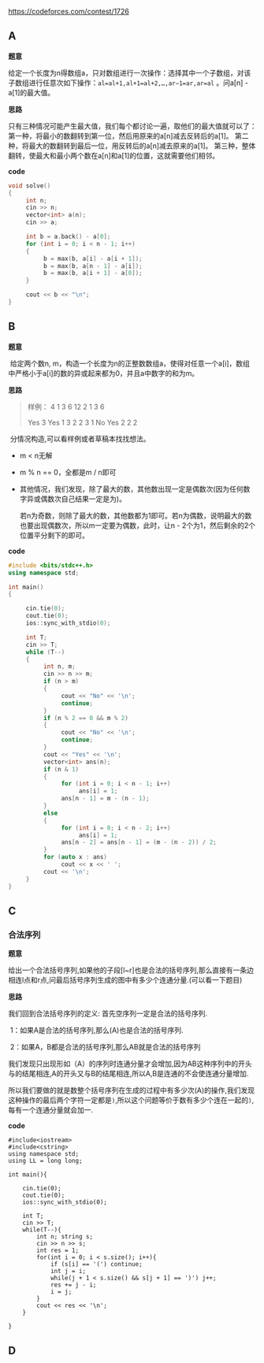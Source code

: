 https://codeforces.com/contest/1726



## A

**题意**

​	给定一个长度为n得数组a，只对数组进行一次操作：选择其中一个子数组，对该子数组进行任意次如下操作：`al=al+1,al+1=al+2,…,ar−1=ar,ar=al` 。问a[n] - a[1]的最大值。

**思路**

只有三种情况可能产生最大值，我们每个都讨论一遍，取他们的最大值就可以了：
	第一种，将最小的数翻转到第一位，然后用原来的a[n]减去反转后的a[1]。
	第二种，将最大的数翻转到最后一位，用反转后的a[n]减去原来的a[1]。
	第三种，整体翻转，使最大和最小两个数在a[n]和a[1]的位置，这就需要他们相邻。



**code**

```c++
void solve()
{
     int n;
     cin >> n;
     vector<int> a(n);
     cin >> a;

     int b = a.back() - a[0];
     for (int i = 0; i < n - 1; i++)
     {
          b = max(b, a[i] - a[i + 1]);
          b = max(b, a[n - 1] - a[i]);
          b = max(b, a[i + 1] - a[0]);
     }

     cout << b << "\n";
}
```







## B

**题意**

​	给定两个数n, m，构造一个长度为n的正整数数组a，使得对任意一个a[i]，数组中严格小于a[i]的数的异或起来都为0，并且a中数字的和为m。



**思路**

> 样例：
> 4
> 1 3
> 6 12
> 2 1
> 3 6
>
> Yes
> 3
> Yes
> 1 3 2 2 3 1
> No
> Yes
> 2 2 2	

​	分情况构造,可以看样例或者草稿本找找想法。

- m < n无解

- m % n == 0，全都是m / n即可

- 其他情况，我们发现，除了最大的数，其他数出现一定是偶数次(因为任何数字异或偶数次自己结果一定是为)。

  若n为奇数，则除了最大的数，其他数都为1即可。若n为偶数，说明最大的数也要出现偶数次，所以m一定要为偶数，此时，让n - 2个为1，然后剩余的2个位置平分剩下的即可。





**code**

```c++
#include <bits/stdc++.h>
using namespace std;

int main()
{

     cin.tie(0);
     cout.tie(0);
     ios::sync_with_stdio(0);

     int T;
     cin >> T;
     while (T--)
     {
          int n, m;
          cin >> n >> m;
          if (n > m)
          {
               cout << "No" << '\n';
               continue;
          }
          if (n % 2 == 0 && m % 2)
          {
               cout << "No" << '\n';
               continue;
          }
          cout << "Yes" << '\n';
          vector<int> ans(n);
          if (n & 1)
          {
               for (int i = 0; i < n - 1; i++)
                    ans[i] = 1;
               ans[n - 1] = m - (n - 1);
          }
          else
          {
               for (int i = 0; i < n - 2; i++)
                    ans[i] = 1;
               ans[n - 2] = ans[n - 1] = (m - (n - 2)) / 2;
          }
          for (auto x : ans)
               cout << x << ' ';
          cout << '\n';
     }
}

```





## C

### 合法序列

**题意**

​	给出一个合法括号序列,如果他的子段[l~r]也是合法的括号序列,那么直接有一条边相连l点和r点,问最后括号序列生成的图中有多少个连通分量.(可以看一下题目)





**思路**

我们回到合法括号序列的定义: 首先空序列一定是合法的括号序列.

​	1：如果A是合法的括号序列,那么(A)也是合法的括号序列.

​	2：如果A，B都是合法的括号序列,那么AB就是合法的括号序列

​	我们发现只出现形如（A）的序列时连通分量才会增加,因为AB这种序列中的开头与的结尾相连,A的开头又与B的结尾相连,所以A,B是连通的不会使连通分量增加.

​	所以我们要做的就是数整个括号序列在生成的过程中有多少次(A)的操作,我们发现这种操作的最后两个字符一定都是`)`,所以这个问题等价于数有多少个连在一起的`)`,每有一个连通分量就会加一.



**code**

```
#include<iostream>
#include<cstring>
using namespace std;
using LL = long long;

int main(){

    cin.tie(0);
    cout.tie(0);
    ios::sync_with_stdio(0);

    int T;
    cin >> T;
    while(T--){
        int n; string s;
        cin >> n >> s;
        int res = 1;
        for(int i = 0; i < s.size(); i++){
            if (s[i] == '(') continue;
            int j = i;
            while(j + 1 < s.size() && s[j + 1] == ')') j++;
            res += j - i;
            i = j;
        }
        cout << res << '\n';
    }

}

```







## D



